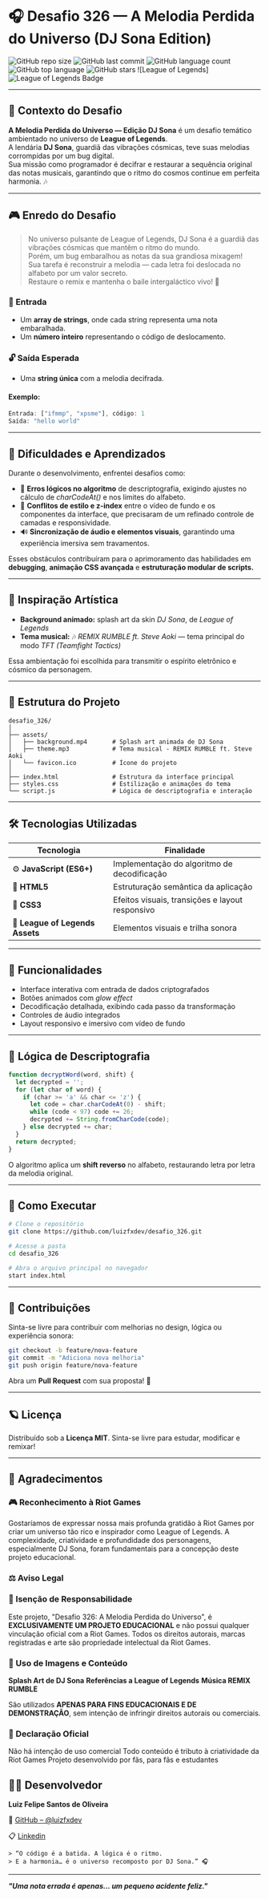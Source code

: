 
# 🎧 Desafio 326 — A Melodia Perdida do Universo (DJ Sona Edition)

![GitHub repo size](https://img.shields.io/github/repo-size/luizfxdev/desafio_326?color=00ffd5&label=Tamanho%20do%20Repositório)
![GitHub last commit](https://img.shields.io/github/last-commit/luizfxdev/desafio_326?color=ff69b4&label=Último%20Commit)
![GitHub language count](https://img.shields.io/github/languages/count/luizfxdev/desafio_326?color=48ff00&label=Linguagens)
![GitHub top language](https://img.shields.io/github/languages/top/luizfxdev/desafio_326?color=00ffd5&label=Linguagem%20Principal)
![GitHub stars](https://img.shields.io/github/stars/luizfxdev/desafio_326?style=social)
![League of Legends]<img src="https://img.shields.io/badge/League%20of%20Legends-D32936?style=for-the-badge&logo=leagueoflegends&logoColor=white" alt="League of Legends Badge">

---

## 🌌 Contexto do Desafio

**A Melodia Perdida do Universo — Edição DJ Sona** é um desafio temático ambientado no universo de **League of Legends**.  
A lendária **DJ Sona**, guardiã das vibrações cósmicas, teve suas melodias corrompidas por um bug digital.  
Sua missão como programador é decifrar e restaurar a sequência original das notas musicais, garantindo que o ritmo do cosmos continue em perfeita harmonia. 🎶

---

## 🎮 Enredo do Desafio

> No universo pulsante de League of Legends, DJ Sona é a guardiã das vibrações cósmicas que mantêm o ritmo do mundo.  
> Porém, um bug embaralhou as notas da sua grandiosa mixagem!  
> Sua tarefa é reconstruir a melodia — cada letra foi deslocada no alfabeto por um valor secreto.  
> Restaure o remix e mantenha o baile intergaláctico vivo! 🌠

### 🧩 Entrada
- Um **array de strings**, onde cada string representa uma nota embaralhada.  
- Um **número inteiro** representando o código de deslocamento.

### 🔓 Saída Esperada
- Uma **string única** com a melodia decifrada.

#### Exemplo:
```js
Entrada: ["ifmmp", "xpsme"], código: 1
Saída: "hello world"
````

---

## 🧠 Dificuldades e Aprendizados

Durante o desenvolvimento, enfrentei desafios como:

* 🧩 **Erros lógicos no algoritmo** de descriptografia, exigindo ajustes no cálculo de *charCodeAt()* e nos limites do alfabeto.
* 🎨 **Conflitos de estilo e z-index** entre o vídeo de fundo e os componentes da interface, que precisaram de um refinado controle de camadas e responsividade.
* 🔊 **Sincronização de áudio e elementos visuais**, garantindo uma experiência imersiva sem travamentos.

Esses obstáculos contribuíram para o aprimoramento das habilidades em **debugging**, **animação CSS avançada** e **estruturação modular de scripts.**

---

## 🎵 Inspiração Artística

* **Background animado:** splash art da skin *DJ Sona*, de *League of Legends*
* **Tema musical:** 🎶 *REMIX RUMBLE ft. Steve Aoki* — tema principal do modo *TFT (Teamfight Tactics)*

Essa ambientação foi escolhida para transmitir o espírito eletrônico e cósmico da personagem.

---

## 🧩 Estrutura do Projeto

```
desafio_326/
│
├── assets/
│   ├── background.mp4       # Splash art animada de DJ Sona
│   ├── theme.mp3            # Tema musical - REMIX RUMBLE ft. Steve Aoki
│   └── favicon.ico          # Ícone do projeto
│
├── index.html               # Estrutura da interface principal
├── styles.css               # Estilização e animações do tema
└── script.js                # Lógica de descriptografia e interação
```

---

## 🛠️ Tecnologias Utilizadas

| Tecnologia                      | Finalidade                                      |
| ------------------------------- | ----------------------------------------------- |
| ⚙️ **JavaScript (ES6+)**        | Implementação do algoritmo de decodificação     |
| 🎨 **HTML5**                    | Estruturação semântica da aplicação             |
| 💅 **CSS3**                     | Efeitos visuais, transições e layout responsivo |
| 🪩 **League of Legends Assets** | Elementos visuais e trilha sonora               |

---

## 🚀 Funcionalidades

* Interface interativa com entrada de dados criptografados
* Botões animados com *glow effect*
* Decodificação detalhada, exibindo cada passo da transformação
* Controles de áudio integrados
* Layout responsivo e imersivo com vídeo de fundo

---

## 🧮 Lógica de Descriptografia

```js
function decryptWord(word, shift) {
  let decrypted = '';
  for (let char of word) {
    if (char >= 'a' && char <= 'z') {
      let code = char.charCodeAt(0) - shift;
      while (code < 97) code += 26;
      decrypted += String.fromCharCode(code);
    } else decrypted += char;
  }
  return decrypted;
}
```

O algoritmo aplica um **shift reverso** no alfabeto, restaurando letra por letra da melodia original.

---

## 🧱 Como Executar

```bash
# Clone o repositório
git clone https://github.com/luizfxdev/desafio_326.git

# Acesse a pasta
cd desafio_326

# Abra o arquivo principal no navegador
start index.html
```

---

## 🤝 Contribuições

Sinta-se livre para contribuir com melhorias no design, lógica ou experiência sonora:

```bash
git checkout -b feature/nova-feature
git commit -m "Adiciona nova melhoria"
git push origin feature/nova-feature
```

Abra um **Pull Request** com sua proposta! 🚀

---

## 🪐 Licença

Distribuído sob a **Licença MIT**.
Sinta-se livre para estudar, modificar e remixar!

---

## 🙏 Agradecimentos 

### 🎮 Reconhecimento à Riot Games

Gostaríamos de expressar nossa mais profunda gratidão à Riot Games por criar um universo tão rico e inspirador como League of Legends. A complexidade, criatividade e profundidade dos personagens, especialmente DJ Sona, foram fundamentais para a concepção deste projeto educacional.

### ⚖️ Aviso Legal
### 🚨 Isenção de Responsabilidade

Este projeto, "Desafio 326: A Melodia Perdida do Universo", é **EXCLUSIVAMENTE UM PROJETO EDUCACIONAL** e não possui qualquer vinculação oficial com a Riot Games. Todos os direitos autorais, marcas registradas e arte são propriedade intelectual da Riot Games.

### 🎨 Uso de Imagens e Conteúdo

**Splash Art de DJ Sona**
**Referências a League of Legends**
**Música REMIX RUMBLE**

São utilizados **APENAS PARA FINS EDUCACIONAIS E DE DEMONSTRAÇÃO**, sem intenção de infringir direitos autorais ou comerciais.

### 📢 Declaração Oficial

Não há intenção de uso comercial
Todo conteúdo é tributo à criatividade da Riot Games
Projeto desenvolvido por fãs, para fãs e estudantes

## 👨‍💻 Desenvolvedor

**Luiz Felipe Santos de Oliveira**

🔗 [GitHub – @luizfxdev](https://github.com/luizfxdev)

📋 [Linkedin](https://www.linkedin.com/in/luizfxdev)



```
> “O código é a batida. A lógica é o ritmo.
> E a harmonia… é o universo recomposto por DJ Sona.” 🎧
```
---

***"Uma nota errada é apenas... um pequeno acidente feliz."***
